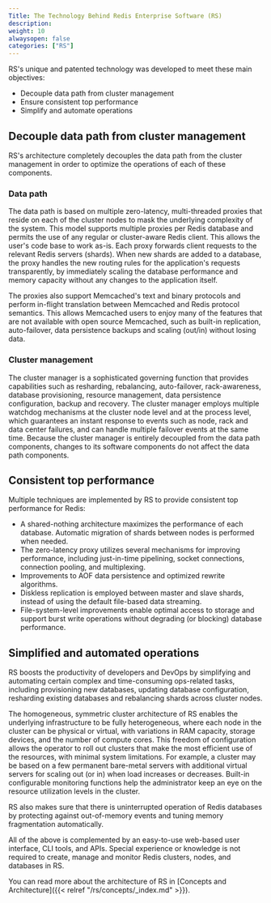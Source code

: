 ```yaml
---
Title: The Technology Behind Redis Enterprise Software (RS)
description: 
weight: 10
alwaysopen: false
categories: ["RS"]
---
```

RS's unique and patented technology was developed to meet these main
objectives:

- Decouple data path from cluster management
- Ensure consistent top performance
- Simplify and automate operations

## Decouple data path from cluster management

RS's architecture completely decouples the data path from the cluster
management in order to optimize the operations of each of these
components.

### Data path

The data path is based on multiple zero-latency, multi-threaded proxies
that reside on each of the cluster nodes to mask the underlying complexity
of the system. This model supports multiple proxies per Redis
database and permits the use of any regular or cluster-aware Redis
client. This allows the user's code base to work as-is. Each proxy
forwards client requests to the relevant Redis servers (shards). When
new shards are added to a database, the proxy handles the new routing
rules for the application's requests transparently, by immediately
scaling the database performance and memory capacity without any changes
to the application itself.

The proxies also support Memcached's text and binary protocols and
perform in-flight translation between Memcached and Redis protocol
semantics. This allows Memcached users to enjoy many of the features
that are not available with open source Memcached, such as built-in
replication, auto-failover, data persistence backups and scaling
(out/in) without losing data.

### Cluster management

The cluster manager is a sophisticated governing function that provides
capabilities such as resharding, rebalancing, auto-failover,
rack-awareness, database provisioning, resource management, data
persistence configuration, backup and recovery. The cluster manager
employs multiple watchdog mechanisms at the cluster node level and at
the process level, which guarantees an instant response to events such
as node, rack and data center failures, and can handle multiple failover
events at the same time. Because the cluster manager is entirely
decoupled from the data path components, changes to its software
components do not affect the data path components.

## Consistent top performance

Multiple techniques are implemented by RS to provide consistent top
performance for Redis:

- A shared-nothing architecture maximizes the performance of each
    database. Automatic migration of shards between nodes is performed
    when needed.
- The zero-latency proxy utilizes several mechanisms for improving
    performance, including just-in-time pipelining, socket connections,
    connection pooling, and multiplexing.
- Improvements to AOF data persistence and optimized rewrite
    algorithms.
- Diskless replication is employed between master and slave shards,
    instead of using the default file-based data streaming.
- File-system-level improvements enable optimal access to storage and
    support burst write operations without degrading (or blocking)
    database performance.

## Simplified and automated operations

RS boosts the productivity of developers and DevOps by simplifying and
automating certain complex and time-consuming ops-related tasks, including
provisioning new databases, updating database configuration,
resharding existing databases and rebalancing shards across cluster
nodes.

The homogeneous, symmetric cluster architecture of RS enables the underlying
infrastructure to be fully heterogeneous, where each node in the cluster
can be physical or virtual, with variations in RAM capacity, storage
devices, and the number of compute cores. This freedom of configuration
allows the operator to roll out clusters that make the most efficient
use of the resources, with minimal system limitations. For example, a
cluster may be based on a few permanent bare-metal servers with
additional virtual servers for scaling out (or in) when load increases
or decreases. Built-in configurable monitoring functions help the
administrator keep an eye on the resource utilization levels in the cluster.

RS also makes sure that there is uninterrupted operation of Redis databases by protecting
against out-of-memory events and tuning memory fragmentation
automatically.

All of the above is complemented by an easy-to-use web-based user
interface, CLI tools, and APIs. Special experience or knowledge is not
required to create, manage and monitor Redis clusters, nodes, and
databases in RS.

You can read more about the architecture of RS in [Concepts and
Architecture]({{< relref "/rs/concepts/_index.md" >}}).
